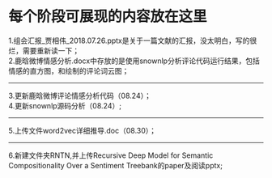每个阶段可展现的内容放在这里
========================
1.组会汇报_贾相伟_2018.07.26.pptx是关于一篇文献的汇报，没太明白，写的很烂，需要重新读一下；<br>
2.鹿晗微博情感分析.docx中存放的是使用snownlp分析评论代码运行结果，包括情感的直方图，和绘制的评论词云图；<br>
**************************
3.更新鹿晗微博评论情感分析代码（08.24）；<br>
4.更新snownlp源码分析（08.24）;<br>
*************
5.上传文件word2vec详细推导.doc（08.30）；<br>
*************
6.新建文件夹RNTN,并上传Recursive Deep Model for Semantic Compositionality  Over a Sentiment Treebank的paper及阅读pptx;<br>



